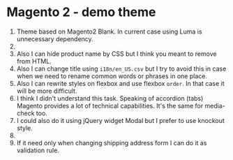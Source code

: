 # Magento 2 - demo theme

1. Theme based on Magento2 Blank. In current case using Luma is unnecessary dependency.
2.
3. Also I can hide product name by CSS but I think you meant to remove from HTML.
4. Also I can change title using `i18n/en_US.csv` but I try to avoid this in case when we need to rename common words or phrases in one place.
5. Also I can rewrite styles on flexbox and use flexbox `order`. In that case it will be more difficult.
6. I think I didn't understand this task. Speaking of accordion (tabs) Magento provides a lot of technical capabilities. It's the same for media-check too.
7. I could also do it using jQuery widget Modal but I prefer to use knockout style.
8. 
9. If it need only when changing shipping address form I can do it as validation rule.
